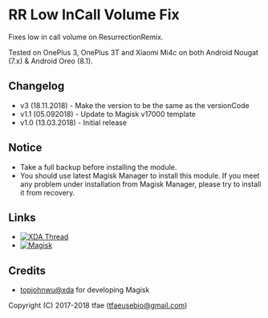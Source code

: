 RR Low InCall Volume Fix
==========

Fixes low in call volume on ResurrectionRemix.

Tested on OnePlus 3, OnePlus 3T and Xiaomi Mi4c on both Android Nougat (7.x) & Android Oreo (8.1).


## Changelog
* v3 (18.11.2018) - Make the version to be the same as the versionCode
* v1.1 (05.092018) - Update to Magisk v17000 template
* v1.0 (13.03.2018) - Initial release


## Notice
* Take a full backup before installing the module.
* You should use latest Magisk Manager to install this module. If you meet any problem under installation from Magisk Manager, please try to install it from recovery.


## Links
* [![XDA Thread](https://img.shields.io/badge/XDA-Thread-orange.svg)](https://forum.xda-developers.com/apps/magisk/magisk-sweep2sleep-enabler-v3-t3868515)
* [![Magisk](https://img.shields.io/badge/Magisk-v17%2B-brightgreen.svg)](https://forum.xda-developers.com/apps/magisk/official-magisk-v7-universal-systemless-t3473445)


## Credits
* <a href="https://forum.xda-developers.com/member.php?u=4470081">topjohnwu@xda</a> for developing Magisk


Copyright (C) 2017-2018 tfae (tfaeusebio@gmail.com)
